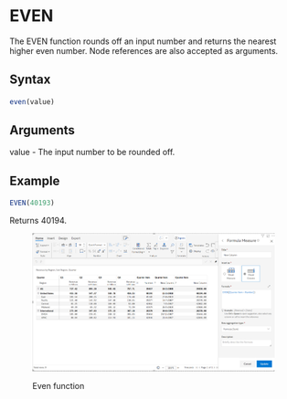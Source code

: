 # EVEN

The EVEN function rounds off an input number and returns the nearest higher even number. Node references are also accepted as arguments.

## Syntax

```javascript
even(value)
```

## Arguments

value - The input number to be rounded off.

## Example

```javascript
EVEN(40193)
```

Returns 40194.

<figure><img src="../../.gitbook/assets/image (2) (1) (1) (1) (1) (1) (1) (1) (1) (1) (1) (1) (1) (1) (1) (1) (1) (1) (1) (1) (1) (1) (1) (1) (1) (1).png" alt=""><figcaption><p>Even function</p></figcaption></figure>
